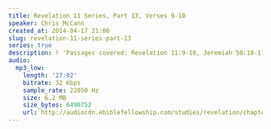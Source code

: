 ```yaml
---
title: Revelation 11 Series, Part 13, Verses 9-10
speaker: Chris McCann
created_at: 2014-04-17 21:00
slug: revelation-11-series-part-13
series: true
description: ! 'Passages covered: Revelation 11:9-10, Jeremiah 50:10-11.'
audio:
  mp3_low:
    length: '27:02'
    bitrate: 32 Kbps
    sample_rate: 22050 Hz
    size: 6.2 MB
    size_bytes: 6490752
    url: http://audiocdn.ebiblefellowship.com/studies/revelation/chapter-11/2014.04.17_McCann_-_Revelation_11_Series_Part_13.mp3
---
```

